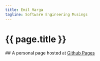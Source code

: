 ```yaml
---
title: Emil Varga
tagline: Software Engineering Musings
---
```

# {{ page.title }}

## A personal page hosted at [Github Pages](https://github.com/cogitor/cogitor.github.io)
